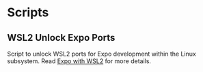 # Scripts

## WSL2 Unlock Expo Ports

Script to unlock WSL2 ports for Expo development within the Linux subsystem. Read [Expo with WSL2](../docs/expo-with-wsl2.md) for more details.
